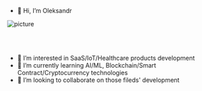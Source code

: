 - 👋 Hi, I’m Oleksandr

![picture](https://github.com/kevinbjb/oleksandrvorob/blob/main/status.png) <br />

<br />
<br />

- 👀 I’m interested in SaaS/IoT/Healthcare products development
- 🌱 I’m currently learning AI/ML, Blockchain/Smart Contract/Cryptocurrency technologies
- 💞️ I’m looking to collaborate on those fileds' development
<!-- 
<br />
<br />

![picture](https://github.com/oleksandrvorob/oleksandrvorob/blob/main/winner.gif) <br /> -->

